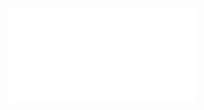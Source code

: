 ![Proposition 164. This Kingdom ends the Gentile-domination.](Proposition%20164.%20This%20Kingdom%20ends%20the%20Gentile-domination..md)